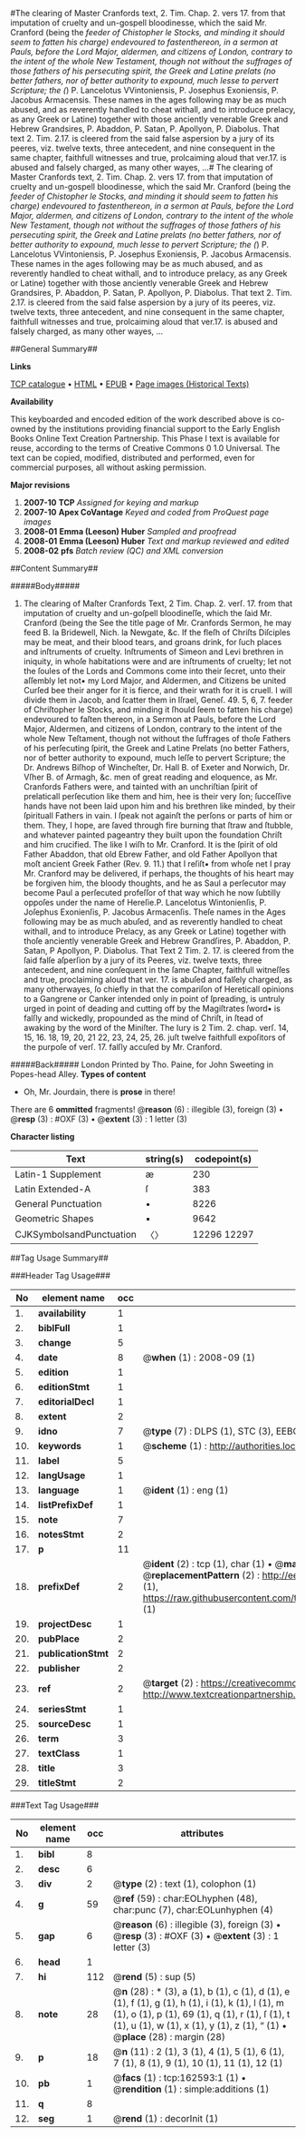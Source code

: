 #The clearing of Master Cranfords text, 2. Tim. Chap. 2. vers 17. from that imputation of cruelty and un-gospell bloodinesse, which the said Mr. Cranford (being the *feeder of Chistopher le Stocks, and minding it should seem to fatten his charge) endevoured to fastenthereon, in a sermon at Pauls, before the Lord Major, aldermen, and citizens of London, contrary to the intent of the whole New Testament, though not without the suffrages of those fathers of his persecuting spirit, the Greek and Latine prelats (no better fathers, nor of better authority to expound, much lesse to pervert Scripture; the (*) P. Lancelotus VVintoniensis, P. Josephus Exoniensis, P. Jacobus Armacensis. These names in the ages following may be as much abused, and as reverently handled to cheat withall, and to introduce prelacy, as any Greek or Latine) together with those anciently venerable Greek and Hebrew Grandsires, P. Abaddon, P. Satan, P. Apollyon, P. Diabolus. That text 2. Tim. 2.17. is cleered from the said false aspersion by a jury of its peeres, viz. twelve texts, three antecedent, and nine consequent in the same chapter, faithfull witnesses and true, prolcaiming aloud that ver.17. is abused and falsely charged, as many other wayes, ...#
The clearing of Master Cranfords text, 2. Tim. Chap. 2. vers 17. from that imputation of cruelty and un-gospell bloodinesse, which the said Mr. Cranford (being the *feeder of Chistopher le Stocks, and minding it should seem to fatten his charge) endevoured to fastenthereon, in a sermon at Pauls, before the Lord Major, aldermen, and citizens of London, contrary to the intent of the whole New Testament, though not without the suffrages of those fathers of his persecuting spirit, the Greek and Latine prelats (no better fathers, nor of better authority to expound, much lesse to pervert Scripture; the (*) P. Lancelotus VVintoniensis, P. Josephus Exoniensis, P. Jacobus Armacensis. These names in the ages following may be as much abused, and as reverently handled to cheat withall, and to introduce prelacy, as any Greek or Latine) together with those anciently venerable Greek and Hebrew Grandsires, P. Abaddon, P. Satan, P. Apollyon, P. Diabolus. That text 2. Tim. 2.17. is cleered from the said false aspersion by a jury of its peeres, viz. twelve texts, three antecedent, and nine consequent in the same chapter, faithfull witnesses and true, prolcaiming aloud that ver.17. is abused and falsely charged, as many other wayes, ...

##General Summary##

**Links**

[TCP catalogue](http://www.ota.ox.ac.uk/tcp/)  • 
[HTML](http://tei.it.ox.ac.uk/tcp/Texts-HTML/free/A79/A79931.html)  • 
[EPUB](http://tei.it.ox.ac.uk/tcp/Texts-EPUB/free/A79/A79931.epub) • 
[Page images (Historical Texts)](https://data.historicaltexts.jisc.ac.uk/view?pubId=eebo-99869263e&pageId=eebo-99869263e-162593-1)

**Availability**

This keyboarded and encoded edition of the
	       work described above is co-owned by the institutions
	       providing financial support to the Early English Books
	       Online Text Creation Partnership. This Phase I text is
	       available for reuse, according to the terms of Creative
	       Commons 0 1.0 Universal. The text can be copied,
	       modified, distributed and performed, even for
	       commercial purposes, all without asking permission.

**Major revisions**

1. __2007-10__ __TCP__ *Assigned for keying and markup*
1. __2007-10__ __Apex CoVantage__ *Keyed and coded from ProQuest page images*
1. __2008-01__ __Emma (Leeson) Huber__ *Sampled and proofread*
1. __2008-01__ __Emma (Leeson) Huber__ *Text and markup reviewed and edited*
1. __2008-02__ __pfs__ *Batch review (QC) and XML conversion*

##Content Summary##

#####Body#####

1. The clearing of Maſter Cranfords Text, 2 Tim. Chap. 2. verſ. 17. from that imputation of cruelty and un-goſpell bloodineſſe, which the ſaid Mr. Cranford (being the See the title page of Mr. Cranfords Sermon, he may feed B. la Bridewell, Nich. la Newgate, &c. If the fleſh of Chriſts Diſciples may be meat, and their blood tears, and groans drink, for ſuch places and inſtruments of cruelty. Inſtruments of Simeon and Levi brethren in iniquity, in whoſe habitations were and are inſtruments of cruelty; let not the ſoules of the Lords and Commons come into their ſecret, unto their aſſembly let not▪ my Lord Major, and Aldermen, and Citizens be united Curſed bee their anger for it is fierce, and their wrath for it is cruell. I will divide them in Jacob, and ſcatter them in Iſrael, Geneſ. 49. 5, 6, 7. feeder of Chriſtopher le Stocks, and minding it ſhould ſeem to fatten his charge) endevoured to faſten thereon, in a Sermon at Pauls, before the Lord Major, Aldermen, and citizens of London, contrary to the intent of the whole New Teſtament, though not without the ſuffrages of thoſe Fathers of his perſecuting ſpirit, the Greek and Latine Prelats (no better Fathers, nor of better authority to expound, much leſſe to pervert Scripture; the Dr. Andrews Biſhop of Wincheſter, Dr. Hall B. of Exeter and Norwich, Dr. Vſher B. of Armagh, &c. men of great reading and eloquence, as Mr. Cranfords Fathers were, and tainted with an unchriſtian ſpirit of prelaticall perſecution like them and him, hee is their very ſon; ſucceſſive hands have not been laid upon him and his brethren like minded, by their ſpirituall Fathers in vain. I ſpeak not againſt the perſons or parts of him or them. They, I hope, are ſaved through fire burning that ſtraw and ſtubble, and whatever painted pageantry they built upon the foundation Chriſt and him crucified. The like I wiſh to Mr. Cranford. It is the ſpirit of old Father Abaddon, that old Ebrew Father, and old Father Apollyon that moſt ancient Greek Father (Rev. 9. 11.) that I reſiſt▪ from whoſe net I pray Mr. Cranford may be delivered, if perhaps, the thoughts of his heart may be forgiven him, the bloody thoughts, and he as Saul a perſecutor may become Paul a perſecuted profeſſor of that way which he now ſubtilly oppoſes under the name of Hereſie.P. Lancelotus Wintonienſis, P. Joſephus Exonienſis, P. Jacobus Armacenſis. Theſe names in the Ages following may be as much abuſed, and as reverently handled to cheat withall, and to introduce Prelacy, as any Greek or Latine) together with thoſe anciently venerable Greek and Hebrew Grandſires, P. Abaddon, P. Satan, P Apollyon, P. Diabolus. That Text 2 Tim. 2. 17. is cleered from the ſaid falſe aſperſion by a jury of its Peeres, viz. twelve texts, three antecedent, and nine conſequent in the ſame Chapter, faithfull witneſſes and true, proclaiming aloud that ver. 17. is abuſed and falſely charged, as many otherwayes, ſo chiefly in that the compariſon of Hereticall opinions to a Gangrene or Canker intended only in point of ſpreading, is untruly urged in point of deading and cutting off by the Magiſtrates ſword▪ is falſly and wickedly, propounded as the mind of Chriſt, in ſtead of awaking by the word of the Miniſter. The Iury is 2 Tim. 2. chap. verſ. 14, 15, 16. 18, 19, 20, 21 22, 23, 24, 25, 26. juſt twelve faithfull expoſitors of the purpoſe of verſ. 17. falſly accuſed by Mr. Cranford.

#####Back#####
London Printed by Tho. Paine, for John Sweeting in Popes-head Alley.
**Types of content**

  * Oh, Mr. Jourdain, there is **prose** in there!

There are 6 **ommitted** fragments! 
 @__reason__ (6) : illegible (3), foreign (3)  •  @__resp__ (3) : #OXF (3)  •  @__extent__ (3) : 1 letter (3)

**Character listing**


|Text|string(s)|codepoint(s)|
|---|---|---|
|Latin-1 Supplement|æ|230|
|Latin Extended-A|ſ|383|
|General Punctuation|•|8226|
|Geometric Shapes|▪|9642|
|CJKSymbolsandPunctuation|〈〉|12296 12297|

##Tag Usage Summary##

###Header Tag Usage###

|No|element name|occ|attributes|
|---|---|---|---|
|1.|__availability__|1||
|2.|__biblFull__|1||
|3.|__change__|5||
|4.|__date__|8| @__when__ (1) : 2008-09 (1)|
|5.|__edition__|1||
|6.|__editionStmt__|1||
|7.|__editorialDecl__|1||
|8.|__extent__|2||
|9.|__idno__|7| @__type__ (7) : DLPS (1), STC (3), EEBO-CITATION (1), PROQUEST (1), VID (1)|
|10.|__keywords__|1| @__scheme__ (1) : http://authorities.loc.gov/ (1)|
|11.|__label__|5||
|12.|__langUsage__|1||
|13.|__language__|1| @__ident__ (1) : eng (1)|
|14.|__listPrefixDef__|1||
|15.|__note__|7||
|16.|__notesStmt__|2||
|17.|__p__|11||
|18.|__prefixDef__|2| @__ident__ (2) : tcp (1), char (1)  •  @__matchPattern__ (2) : ([0-9\-]+):([0-9IVX]+) (1), (.+) (1)  •  @__replacementPattern__ (2) : http://eebo.chadwyck.com/downloadtiff?vid=$1&page=$2 (1), https://raw.githubusercontent.com/textcreationpartnership/Texts/master/tcpchars.xml#$1 (1)|
|19.|__projectDesc__|1||
|20.|__pubPlace__|2||
|21.|__publicationStmt__|2||
|22.|__publisher__|2||
|23.|__ref__|2| @__target__ (2) : https://creativecommons.org/publicdomain/zero/1.0/ (1), http://www.textcreationpartnership.org/docs/. (1)|
|24.|__seriesStmt__|1||
|25.|__sourceDesc__|1||
|26.|__term__|3||
|27.|__textClass__|1||
|28.|__title__|3||
|29.|__titleStmt__|2||


###Text Tag Usage###

|No|element name|occ|attributes|
|---|---|---|---|
|1.|__bibl__|8||
|2.|__desc__|6||
|3.|__div__|2| @__type__ (2) : text (1), colophon (1)|
|4.|__g__|59| @__ref__ (59) : char:EOLhyphen (48), char:punc (7), char:EOLunhyphen (4)|
|5.|__gap__|6| @__reason__ (6) : illegible (3), foreign (3)  •  @__resp__ (3) : #OXF (3)  •  @__extent__ (3) : 1 letter (3)|
|6.|__head__|1||
|7.|__hi__|112| @__rend__ (5) : sup (5)|
|8.|__note__|28| @__n__ (28) : * (3), a (1), b (1), c (1), d (1), e (1), f (1), g (1), h (1), i (1), k (1), l (1), m (1), o (1), p (1), 69 (1), q (1), r (1), ſ (1), t (1), u (1), w (1), x (1), y (1), z (1), “ (1)  •  @__place__ (28) : margin (28)|
|9.|__p__|18| @__n__ (11) : 2 (1), 3 (1), 4 (1), 5 (1), 6 (1), 7 (1), 8 (1), 9 (1), 10 (1), 11 (1), 12 (1)|
|10.|__pb__|1| @__facs__ (1) : tcp:162593:1 (1)  •  @__rendition__ (1) : simple:additions (1)|
|11.|__q__|8||
|12.|__seg__|1| @__rend__ (1) : decorInit (1)|
